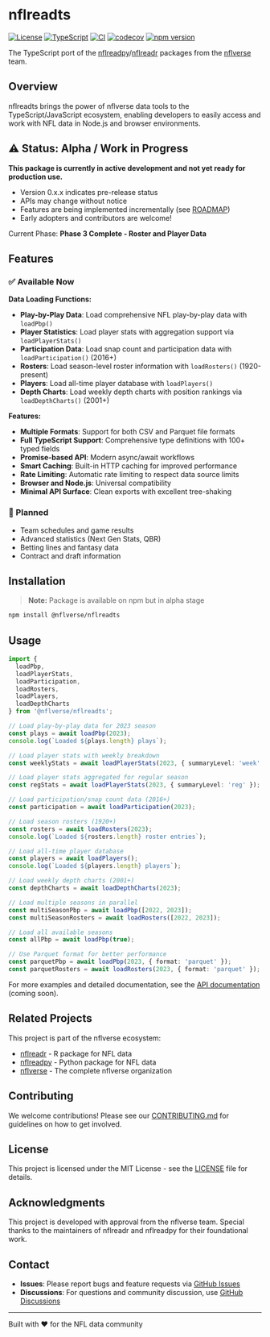 # nflreadts

[![License](https://img.shields.io/badge/license-MIT-blue.svg)](LICENSE)
[![TypeScript](https://img.shields.io/badge/TypeScript-5.0+-blue.svg)](https://www.typescriptlang.org/)
[![CI](https://github.com/nflverse-ts/nflreadts/workflows/CI/badge.svg)](https://github.com/nflverse-ts/nflreadts/actions)
[![codecov](https://codecov.io/gh/nflverse-ts/nflreadts/branch/main/graph/badge.svg)](https://codecov.io/gh/nflverse-ts/nflreadts)
[![npm version](https://img.shields.io/npm/v/@nflverse/nflreadts.svg)](https://www.npmjs.com/package/@nflverse/nflreadts)

The TypeScript port of the [nflreadpy](https://github.com/nflverse/nflreadpy)/[nflreadr](https://github.com/nflverse/nflreadr) packages from the [nflverse](https://github.com/nflverse) team.

## Overview

nflreadts brings the power of nflverse data tools to the TypeScript/JavaScript ecosystem, enabling developers to easily access and work with NFL data in Node.js and browser environments.

## ⚠️ Status: Alpha / Work in Progress

**This package is currently in active development and not yet ready for production use.**

- Version 0.x.x indicates pre-release status
- APIs may change without notice
- Features are being implemented incrementally (see [ROADMAP](docs/ROADMAP.md))
- Early adopters and contributors are welcome!

Current Phase: **Phase 3 Complete - Roster and Player Data**

## Features

### ✅ Available Now

**Data Loading Functions:**

- **Play-by-Play Data**: Load comprehensive NFL play-by-play data with `loadPbp()`
- **Player Statistics**: Load player stats with aggregation support via `loadPlayerStats()`
- **Participation Data**: Load snap count and participation data with `loadParticipation()` (2016+)
- **Rosters**: Load season-level roster information with `loadRosters()` (1920-present)
- **Players**: Load all-time player database with `loadPlayers()`
- **Depth Charts**: Load weekly depth charts with position rankings via `loadDepthCharts()` (2001+)

**Features:**

- **Multiple Formats**: Support for both CSV and Parquet file formats
- **Full TypeScript Support**: Comprehensive type definitions with 100+ typed fields
- **Promise-based API**: Modern async/await workflows
- **Smart Caching**: Built-in HTTP caching for improved performance
- **Rate Limiting**: Automatic rate limiting to respect data source limits
- **Browser and Node.js**: Universal compatibility
- **Minimal API Surface**: Clean exports with excellent tree-shaking

### 🚧 Planned

- Team schedules and game results
- Advanced statistics (Next Gen Stats, QBR)
- Betting lines and fantasy data
- Contract and draft information

## Installation

> **Note:** Package is available on npm but in alpha stage

```bash
npm install @nflverse/nflreadts
```

## Usage

```typescript
import {
  loadPbp,
  loadPlayerStats,
  loadParticipation,
  loadRosters,
  loadPlayers,
  loadDepthCharts
} from '@nflverse/nflreadts';

// Load play-by-play data for 2023 season
const plays = await loadPbp(2023);
console.log(`Loaded ${plays.length} plays`);

// Load player stats with weekly breakdown
const weeklyStats = await loadPlayerStats(2023, { summaryLevel: 'week' });

// Load player stats aggregated for regular season
const regStats = await loadPlayerStats(2023, { summaryLevel: 'reg' });

// Load participation/snap count data (2016+)
const participation = await loadParticipation(2023);

// Load season rosters (1920+)
const rosters = await loadRosters(2023);
console.log(`Loaded ${rosters.length} roster entries`);

// Load all-time player database
const players = await loadPlayers();
console.log(`Loaded ${players.length} players`);

// Load weekly depth charts (2001+)
const depthCharts = await loadDepthCharts(2023);

// Load multiple seasons in parallel
const multiSeasonPbp = await loadPbp([2022, 2023]);
const multiSeasonRosters = await loadRosters([2022, 2023]);

// Load all available seasons
const allPbp = await loadPbp(true);

// Use Parquet format for better performance
const parquetPbp = await loadPbp(2023, { format: 'parquet' });
const parquetRosters = await loadRosters(2023, { format: 'parquet' });
```

For more examples and detailed documentation, see the [API documentation](docs/) (coming soon).

## Related Projects

This project is part of the nflverse ecosystem:

- [nflreadr](https://github.com/nflverse/nflreadr) - R package for NFL data
- [nflreadpy](https://github.com/nflverse/nflreadpy) - Python package for NFL data
- [nflverse](https://github.com/nflverse) - The complete nflverse organization

## Contributing

We welcome contributions! Please see our [CONTRIBUTING.md](CONTRIBUTING.md) for guidelines on how to get involved.

## License

This project is licensed under the MIT License - see the [LICENSE](LICENSE) file for details.

## Acknowledgments

This project is developed with approval from the nflverse team. Special thanks to the maintainers of nflreadr and nflreadpy for their foundational work.

## Contact

- **Issues**: Please report bugs and feature requests via [GitHub Issues](https://github.com/YOUR_USERNAME/nflreadts/issues)
- **Discussions**: For questions and community discussion, use [GitHub Discussions](https://github.com/YOUR_USERNAME/nflreadts/discussions)

---

Built with ❤️ for the NFL data community
